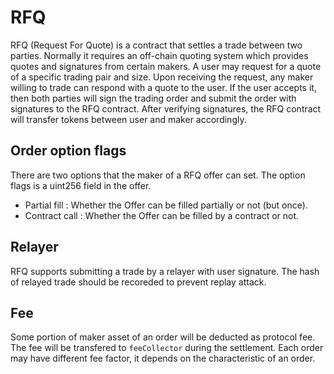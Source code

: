 # RFQ

RFQ (Request For Quote) is a contract that settles a trade between two parties. Normally it requires an off-chain quoting system which provides quotes and signatures from certain makers. A user may request for a quote of a specific trading pair and size. Upon receiving the request, any maker willing to trade can respond with a quote to the user. If the user accepts it, then both parties will sign the trading order and submit the order with signatures to the RFQ contract. After verifying signatures, the RFQ contract will transfer tokens between user and maker accordingly.

## Order option flags

There are two options that the maker of a RFQ offer can set. The option flags is a uint256 field in the offer.

-   Partial fill : Whether the Offer can be filled partially or not (but once).
-   Contract call : Whether the Offer can be filled by a contract or not.

## Relayer

RFQ supports submitting a trade by a relayer with user signature. The hash of relayed trade should be recoreded to prevent replay attack.

## Fee

Some portion of maker asset of an order will be deducted as protocol fee. The fee will be transfered to `feeCollector` during the settlement. Each order may have different fee factor, it depends on the characteristic of an order.
